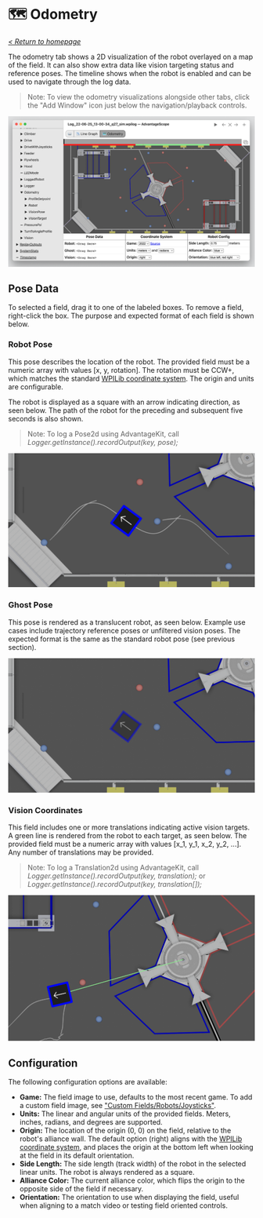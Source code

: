 # 🗺 Odometry

_[< Return to homepage](/docs/INDEX.md)_

The odometry tab shows a 2D visualization of the robot overlayed on a map of the field. It can also show extra data like vision targeting status and reference poses. The timeline shows when the robot is enabled and can be used to navigate through the log data.

> Note: To view the odometry visualizations alongside other tabs, click the "Add Window" icon just below the navigation/playback controls.

![Overview of odometry tab](/docs/resources/odometry/odometry-1.png)

## Pose Data

To selected a field, drag it to one of the labeled boxes. To remove a field, right-click the box. The purpose and expected format of each field is shown below.

### Robot Pose

This pose describes the location of the robot. The provided field must be a numeric array with values [x, y, rotation]. The rotation must be CCW+, which matches the standard [WPILib coordinate system](https://docs.wpilib.org/en/stable/docs/software/advanced-controls/geometry/coordinate-systems.html). The origin and units are configurable.

The robot is displayed as a square with an arrow indicating direction, as seen below. The path of the robot for the preceding and subsequent five seconds is also shown.

> Note: To log a Pose2d using AdvantageKit, call _Logger.getInstance().recordOutput(key, pose);_

![Robot pose](/docs/resources/odometry/odometry-2.png)

### Ghost Pose

This pose is rendered as a translucent robot, as seen below. Example use cases include trajectory reference poses or unfiltered vision poses. The expected format is the same as the standard robot pose (see previous section).

![Ghost pose](/docs/resources/odometry/odometry-3.png)

### Vision Coordinates

This field includes one or more translations indicating active vision targets. A green line is rendered from the robot to each target, as seen below. The provided field must be a numeric array with values [x_1, y_1, x_2, y_2, ...]. Any number of translations may be provided.

> Note: To log a Translation2d using AdvantageKit, call _Logger.getInstance().recordOutput(key, translation);_ or _Logger.getInstance().recordOutput(key, translation[]);_

![Vision coordinates](/docs/resources/odometry/odometry-4.png)

## Configuration

The following configuration options are available:

- **Game:** The field image to use, defaults to the most recent game. To add a custom field image, see ["Custom Fields/Robots/Joysticks"](/docs/CUSTOM-CONFIG.md).
- **Units:** The linear and angular units of the provided fields. Meters, inches, radians, and degrees are supported.
- **Origin:** The location of the origin (0, 0) on the field, relative to the robot's alliance wall. The default option (right) aligns with the [WPILib coordinate system](https://docs.wpilib.org/en/stable/docs/software/advanced-controls/geometry/coordinate-systems.html), and places the origin at the bottom left when looking at the field in its default orientation.
- **Side Length:** The side length (track width) of the robot in the selected linear units. The robot is always rendered as a square.
- **Alliance Color:** The current alliance color, which flips the origin to the opposite side of the field if necessary.
- **Orientation:** The orientation to use when displaying the field, useful when aligning to a match video or testing field oriented controls.
